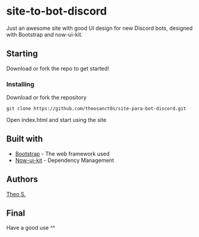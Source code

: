 # site-to-bot-discord
Just an awesome site with good UI design for new Discord bots, designed with Bootstrap and now-ui-kit.

## Starting

Download or fork the repo to get started!

### Installing

Download or fork the repository

```
git clone https://github.com/theosanct0s/site-para-bot-discord.git
```

Open index.html and start using the site

## Built with

* [Bootstrap](https://getbootstrap.com/) - The web framework used
* [Now-ui-kit](https://demos.creative-tim.com/now-ui-kit/index.html) - Dependency Management

## Authors

[Theo S.](https://github.com/theosanct0s)


## Final

Have a good use ^^
